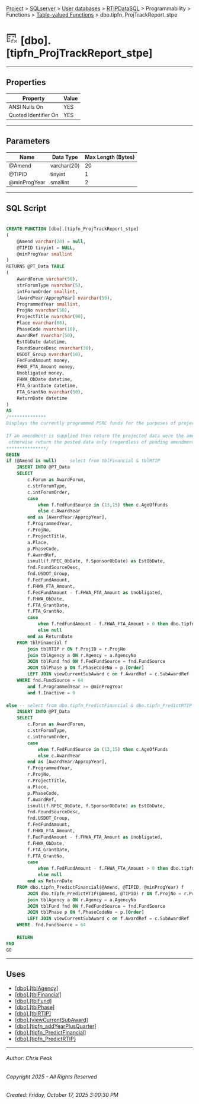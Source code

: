 #### 

[Project](../../../../../../index.md) > [SQLserver](../../../../../index.md) > [User databases](../../../../index.md) > [RTIPDataSQL](../../../index.md) > Programmability > Functions > [Table-valued Functions](Table-valued_Functions.md) > dbo.tipfn_ProjTrackReport_stpe

# ![Table-valued Functions](../../../../../../Images/Function_Table32.png) [dbo].[tipfn_ProjTrackReport_stpe]

---

## <a name="#properties"></a>Properties

| Property | Value |
|---|---|
| ANSI Nulls On | YES |
| Quoted Identifier On | YES |


---

## <a name="#parameters"></a>Parameters

| Name | Data Type | Max Length (Bytes) |
|---|---|---|
| @Amend | varchar(20) | 20 |
| @TIPID | tinyint | 1 |
| @minProgYear | smallint | 2 |


---

## <a name="#sqlscript"></a>SQL Script

```sql

CREATE FUNCTION [dbo].[tipfn_ProjTrackReport_stpe] 
(
	@Amend varchar(20) = null, 
	@TIPID tinyint = NULL, 
	@minProgYear smallint
)
RETURNS @PT_Data TABLE
(
	AwardForum varchar(50),
	strForumType nvarchar(5),
	intForumOrder smallint,
	[AwardYear/AppropYear] nvarchar(50),
	ProgrammedYear smallint,
	ProjNo nvarchar(50),
	ProjectTitle nvarchar(90),
	Place nvarchar(60),
	PhaseCode nvarchar(10),
	AwardRef nvarchar(50),
	EstObDate datetime,
	FoundSourceDesc nvarchar(30),
	USDOT_Group nvarchar(10),
	FedFundAmount money,
	FHWA_FTA_Amount money,
	Unobligated money,
	FHWA_ObDate datetime,
	FTA_GrantDate datetime,
	FTA_GrantNo nvarchar(50),
	ReturnDate datetime
)
AS
/**************
Displays the currently programmed PSRC funds for the purposes of project tracking reporting.

If an amendment is supplied then return the projected data were the amendment posted
 otherwise return the posted data only (regardless of pending amendments).
***************/
BEGIN
if (@Amend is null)  -- select from tblFinancial & tblRTIP
	INSERT INTO @PT_Data
	SELECT 
		c.Forum as AwardForum,
		c.strForumType,
		c.intForumOrder,
		case 
			when f.FedFundSource in (13,15) then c.AgeOfFunds
			else c.AwardYear
		end as [AwardYear/AppropYear],
		f.ProgrammedYear, 
		r.ProjNo,
		r.ProjectTitle,
		a.Place,
		p.PhaseCode,
		f.AwardRef,
		isnull(f.RPEC_ObDate, f.SponsorObDate) as EstObDate,
		fnd.FoundSourceDesc,
		fnd.USDOT_Group,
		f.FedFundAmount,
		f.FHWA_FTA_Amount,
		f.FedFundAmount - f.FHWA_FTA_Amount as Unobligated,
		f.FHWA_ObDate,
		f.FTA_GrantDate,
		f.FTA_GrantNo,
		case
			when f.FedFundAmount - f.FHWA_FTA_Amount > 0 then dbo.tipfn_addYearPlusQuarter(isnull(f.RPEC_ObDate, f.SponsorObDate)) 
			else null
		end as ReturnDate
	FROM tblFinancial f
		join tblRTIP r ON f.ProjID = r.ProjNo
		join tblAgency a ON r.Agency = a.AgencyNo
		JOIN tblFund fnd ON f.FedFundSource = fnd.FundSource
		JOIN tblPhase p ON f.PhaseCodeNo = p.[Order]
		LEFT JOIN viewCurrentSubAward c on f.AwardRef = c.SubAwardRef
	WHERE fnd.FundSource = 64
		and f.ProgrammedYear >= @minProgYear
		and f.Inactive = 0

else -- select from dbo.tipfn_PredictFinancial & dbo.tipfn_PredictRTIP
	INSERT INTO @PT_Data
	SELECT 
		c.Forum as AwardForum,
		c.strForumType,	
		c.intForumOrder,
		case 
			when f.FedFundSource in (13,15) then c.AgeOfFunds
			else c.AwardYear
		end as [AwardYear/AppropYear],
		f.ProgrammedYear, 
		r.ProjNo,
		r.ProjectTitle,
		a.Place,
		p.PhaseCode,
		f.AwardRef,
		isnull(f.RPEC_ObDate, f.SponsorObDate) as EstObDate,
		fnd.FoundSourceDesc,
		fnd.USDOT_Group,
		f.FedFundAmount,
		f.FHWA_FTA_Amount,
		f.FedFundAmount - f.FHWA_FTA_Amount as Unobligated,
		f.FHWA_ObDate,
		f.FTA_GrantDate,
		f.FTA_GrantNo,
		case
			when f.FedFundAmount - f.FHWA_FTA_Amount > 0 then dbo.tipfn_addYearPlusQuarter(isnull(f.RPEC_ObDate, f.SponsorObDate)) 
			else null
		end as ReturnDate
	FROM dbo.tipfn_PredictFinancial(@Amend, @TIPID, @minProgYear) f
		JOIN dbo.tipfn_PredictRTIP(@Amend, @TIPID) r ON f.ProjNo = r.ProjNo
		join tblAgency a ON r.Agency = a.AgencyNo
		JOIN tblFund fnd ON f.FedFundSource = fnd.FundSource
		JOIN tblPhase p ON f.PhaseCodeNo = p.[Order]
		LEFT JOIN viewCurrentSubAward c on f.AwardRef = c.SubAwardRef
	WHERE  fnd.FundSource = 64

	RETURN 
END
GO

```


---

## <a name="#uses"></a>Uses

* [[dbo].[tblAgency]](../../../Tables/dbo_tblAgency.md)
* [[dbo].[tblFinancial]](../../../Tables/dbo_tblFinancial.md)
* [[dbo].[tblFund]](../../../Tables/dbo_tblFund.md)
* [[dbo].[tblPhase]](../../../Tables/dbo_tblPhase.md)
* [[dbo].[tblRTIP]](../../../Tables/dbo_tblRTIP.md)
* [[dbo].[viewCurrentSubAward]](../../../Views/dbo_viewCurrentSubAward.md)
* [[dbo].[tipfn_addYearPlusQuarter]](../Scalar-valued_Functions/dbo_tipfn_addYearPlusQuarter.md)
* [[dbo].[tipfn_PredictFinancial]](dbo_tipfn_PredictFinancial.md)
* [[dbo].[tipfn_PredictRTIP]](dbo_tipfn_PredictRTIP.md)


---

###### Author:  Chris Peak

###### Copyright 2025 - All Rights Reserved

###### Created: Friday, October 17, 2025 3:00:30 PM

